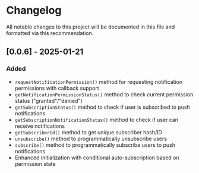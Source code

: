 # Changelog
All notable changes to this project will be documented in this file and formatted via this recommendation.

## [0.0.6] - 2025-01-21

### Added
- `requestNotificationPermission()` method for requesting notification permissions with callback support
- `getNotificationPermissionStatus()` method to check current permission status ("granted"/"denied")
- `getSubscriptionStatus()` method to check if user is subscribed to push notifications
- `getSubscriptionNotificationStatus()` method to check if user can receive notifications
- `getSubscriberId()` method to get unique subscriber hash/ID
- `unsubscribe()` method to programmatically unsubscribe users
- `subscribe()` method to programmatically subscribe users to push notifications
- Enhanced initialization with conditional auto-subscription based on permission state

